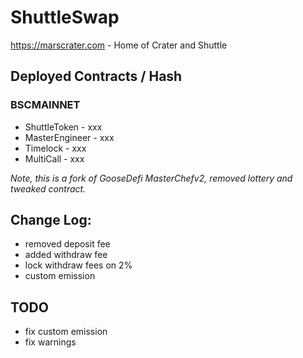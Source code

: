 # ShuttleSwap

https://marscrater.com - Home of Crater and Shuttle

## Deployed Contracts / Hash

### BSCMAINNET

- ShuttleToken - xxx
- MasterEngineer - xxx
- Timelock - xxx
- MultiCall - xxx

*Note, this is a fork of GooseDefi MasterChefv2, removed lottery and tweaked contract.*  

## Change Log:

- removed deposit fee
- added withdraw fee
- lock withdraw fees on 2%
- custom emission 

## TODO

- fix custom emission
- fix warnings 
